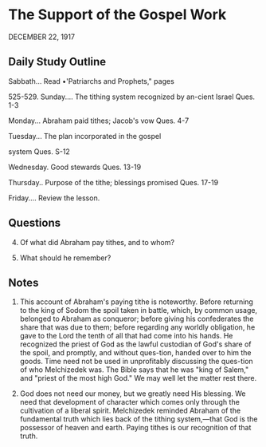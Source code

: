# The Support of the Gospel Work
DECEMBER 22, 1917

## Daily Study Outline

Sabbath... Read •'Patriarchs and Prophets," pages

525-529. Sunday.... The tithing system recognized by an-cient Israel Ques. 1-3

Monday... Abraham paid tithes; Jacob's vow Ques. 4-7

Tuesday... The plan incorporated in the gospel

system Ques. S-12

Wednesday. Good stewards Ques. 13-19

Thursday.. Purpose of the tithe; blessings promised Ques. 17-19

Friday.... Review the lesson.

## Questions

4. Of what did Abraham pay tithes, and to whom? 

12. What should he remember? 

## Notes

1. This account of Abraham's paying tithe is noteworthy. Before returning to the king of Sodom the spoil taken in battle, which, by common usage, belonged to Abraham as conqueror; before giving his confederates the share that was due to them; before regarding any worldly obligation, he gave to the Lord the tenth of all that had come into his hands. He recognized the priest of God as the lawful custodian of God's share of the spoil, and promptly, and without ques-tion, handed over to him the goods. Time need not be used in unprofitably discussing the ques-tion of who Melchizedek was. The Bible says that he was "king of Salem," and "priest of the most high God." We may well let the matter rest there.

3. God does not need our money, but we greatly need His blessing. We need that development of character which comes only through the cultivation of a liberal spirit. Melchizedek reminded Abraham of the fundamental truth which lies back of the tithing system,—that God is the possessor of heaven and earth. Paying tithes is our recognition of that truth.
